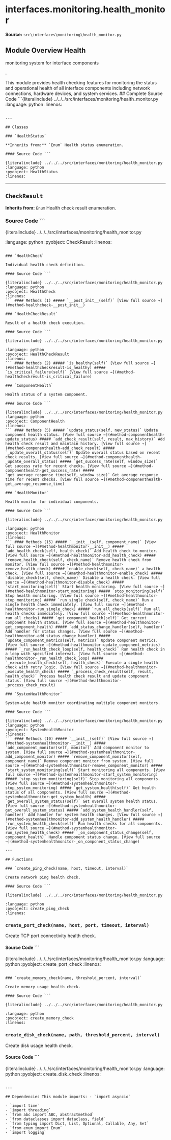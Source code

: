 # interfaces.monitoring.health_monitor

**Source:** `src\interfaces\monitoring\health_monitor.py`

## Module Overview Health

monitoring system for interface components

.


This module provides health checking features for monitoring the status and operational health of all
interface components including network connections, hardware
devices, and system services. ## Complete Source Code ```{literalinclude} ../../../src/interfaces/monitoring/health_monitor.py
:language: python
:linenos:
```

---

## Classes

### `HealthStatus`

**Inherits from:** `Enum` Health status enumeration.

#### Source Code ```

{literalinclude} ../../../src/interfaces/monitoring/health_monitor.py
:language: python
:pyobject: HealthStatus
:linenos:
```

---

## `CheckResult`

**Inherits from:** `Enum` Health check result enumeration.

### Source Code ```

{literalinclude} ../../../src/interfaces/monitoring/health_monitor.py

:language: python
:pyobject: CheckResult
:linenos:
```

### `HealthCheck`

Individual health check definition.

#### Source Code ```

{literalinclude} ../../../src/interfaces/monitoring/health_monitor.py
:language: python
:pyobject: HealthCheck
:linenos:
``` #### Methods (1) ##### `__post_init__(self)` [View full source →](#method-healthcheck-__post_init__)

### `HealthCheckResult`

Result of a health check execution.

#### Source Code ```

{literalinclude} ../../../src/interfaces/monitoring/health_monitor.py

:language: python
:pyobject: HealthCheckResult
:linenos:
``` #### Methods (2) ##### `is_healthy(self)` [View full source →](#method-healthcheckresult-is_healthy) ##### `is_critical_failure(self)` [View full source →](#method-healthcheckresult-is_critical_failure)

### `ComponentHealth`

Health status of a system component.

#### Source Code ```

{literalinclude} ../../../src/interfaces/monitoring/health_monitor.py
:language: python
:pyobject: ComponentHealth
:linenos:
``` #### Methods (5) ##### `update_status(self, new_status)` Update component health status. [View full source →](#method-componenthealth-update_status) ##### `add_check_result(self, result, max_history)` Add health check result and maintain history. [View full source →](#method-componenthealth-add_check_result) ##### `_update_overall_status(self)` Update overall status based on recent check results. [View full source →](#method-componenthealth-_update_overall_status) ##### `get_success_rate(self, window_size)` Get success rate for recent checks. [View full source →](#method-componenthealth-get_success_rate) ##### `get_average_response_time(self, window_size)` Get average response time for recent checks. [View full source →](#method-componenthealth-get_average_response_time)

### `HealthMonitor`

Health monitor for individual components.

#### Source Code ```

{literalinclude} ../../../src/interfaces/monitoring/health_monitor.py

:language: python
:pyobject: HealthMonitor
:linenos:
``` #### Methods (15) ##### `__init__(self, component_name)` [View full source →](#method-healthmonitor-__init__) ##### `add_health_check(self, health_check)` Add health check to monitor. [View full source →](#method-healthmonitor-add_health_check) ##### `remove_health_check(self, check_name)` Remove health check from monitor. [View full source →](#method-healthmonitor-remove_health_check) ##### `enable_check(self, check_name)` a health check. [View full source →](#method-healthmonitor-enable_check) ##### `disable_check(self, check_name)` Disable a health check. [View full source →](#method-healthmonitor-disable_check) ##### `start_monitoring(self)` Start health monitoring. [View full source →](#method-healthmonitor-start_monitoring) ##### `stop_monitoring(self)` Stop health monitoring. [View full source →](#method-healthmonitor-stop_monitoring) ##### `run_single_check(self, check_name)` Run a single health check immediately. [View full source →](#method-healthmonitor-run_single_check) ##### `run_all_checks(self)` Run all health checks immediately. [View full source →](#method-healthmonitor-run_all_checks) ##### `get_component_health(self)` Get current component health status. [View full source →](#method-healthmonitor-get_component_health) ##### `add_status_change_handler(self, handler)` Add handler for status changes. [View full source →](#method-healthmonitor-add_status_change_handler) ##### `update_component_metrics(self, metrics)` Update component metrics. [View full source →](#method-healthmonitor-update_component_metrics) ##### `_run_health_check_loop(self, health_check)` Run health check in a loop with specified interval. [View full source →](#method-healthmonitor-_run_health_check_loop) ##### `_execute_health_check(self, health_check)` Execute a single health check with retry logic. [View full source →](#method-healthmonitor-_execute_health_check) ##### `_process_check_result(self, result, health_check)` Process health check result and update component status. [View full source →](#method-healthmonitor-_process_check_result)

### `SystemHealthMonitor`

System-wide health monitor coordinating multiple component monitors.

#### Source Code ```

{literalinclude} ../../../src/interfaces/monitoring/health_monitor.py
:language: python
:pyobject: SystemHealthMonitor
:linenos:
``` #### Methods (10) ##### `__init__(self)` [View full source →](#method-systemhealthmonitor-__init__) ##### `add_component_monitor(self, monitor)` Add component monitor to system. [View full source →](#method-systemhealthmonitor-add_component_monitor) ##### `remove_component_monitor(self, component_name)` Remove component monitor from system. [View full source →](#method-systemhealthmonitor-remove_component_monitor) ##### `start_system_monitoring(self)` Start monitoring all components. [View full source →](#method-systemhealthmonitor-start_system_monitoring) ##### `stop_system_monitoring(self)` Stop monitoring all components. [View full source →](#method-systemhealthmonitor-stop_system_monitoring) ##### `get_system_health(self)` Get health status of all components. [View full source →](#method-systemhealthmonitor-get_system_health) ##### `get_overall_system_status(self)` Get overall system health status. [View full source →](#method-systemhealthmonitor-get_overall_system_status) ##### `add_system_health_handler(self, handler)` Add handler for system health changes. [View full source →](#method-systemhealthmonitor-add_system_health_handler) ##### `run_system_health_check(self)` Run health checks for all components. [View full source →](#method-systemhealthmonitor-run_system_health_check) ##### `_on_component_status_change(self, component_health)` Handle component status change. [View full source →](#method-systemhealthmonitor-_on_component_status_change)

---

## Functions

### `create_ping_check(name, host, timeout, interval)`

Create network ping health check.

#### Source Code ```

{literalinclude} ../../../src/interfaces/monitoring/health_monitor.py

:language: python
:pyobject: create_ping_check
:linenos:
```

### `create_port_check(name, host, port, timeout, interval)`

Create TCP port connectivity health check.

#### Source Code ```

{literalinclude} ../../../src/interfaces/monitoring/health_monitor.py
:language: python
:pyobject: create_port_check
:linenos:
```

### `create_memory_check(name, threshold_percent, interval)`

Create memory usage health check.

#### Source Code ```

{literalinclude} ../../../src/interfaces/monitoring/health_monitor.py

:language: python
:pyobject: create_memory_check
:linenos:
```

### `create_disk_check(name, path, threshold_percent, interval)`

Create disk usage health check.

#### Source Code ```

{literalinclude} ../../../src/interfaces/monitoring/health_monitor.py
:language: python
:pyobject: create_disk_check
:linenos:
```

---

## Dependencies This module imports: - `import asyncio`

- `import time`
- `import threading`
- `from abc import ABC, abstractmethod`
- `from dataclasses import dataclass, field`
- `from typing import Dict, List, Optional, Callable, Any, Set`
- `from enum import Enum`
- `import logging`
